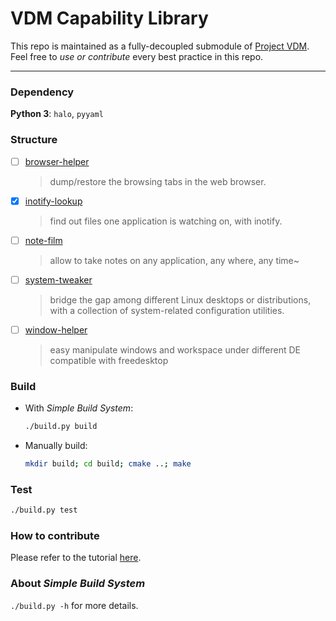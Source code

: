 # VDM Capability Library

This repo is maintained as a fully-decoupled submodule of [Project VDM](https://github.com/VDM-Maintainer-Group/virtual-domain-manager). 
Feel free to *use or contribute* every best practice in this repo.

-----

### Dependency

**Python 3**: `halo`, `pyyaml`

### Structure

- [ ] [browser-helper](./browser-helper)

  > dump/restore the browsing tabs in the web browser.

- [x] [inotify-lookup](./inotify-lookup)

  > find out files one application is watching on, with inotify.

- [ ] [note-film](./note-fild)

  > allow to take notes on any application, any where, any time~

- [ ] [system-tweaker](./system-tweaker)

  > bridge the gap among different Linux desktops or distributions, with a collection of system-related configuration utilities.

- [ ] [window-helper](./window-helper)

  > easy manipulate windows and workspace under different DE compatible with freedesktop

### Build

- With *Simple Build System*:

  ```bash
  ./build.py build
  ```

- Manually build:

  ```bash
  mkdir build; cd build; cmake ..; make
  ```

### Test

```bash
./build.py test
```




### How to contribute

Please refer to the tutorial [here](CONTRIBUTING.md).

### About *Simple Build System*

`./build.py -h` for more details.

